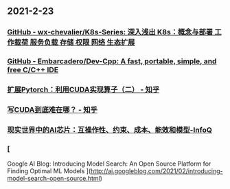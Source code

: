 
## 2021-2-23

### [GitHub - wx-chevalier/K8s-Series: 深入浅出 K8s：概念与部署 工作载荷 服务负载 存储 权限 网络 生态扩展](https://github.com/wx-chevalier/K8s-Series)

### [GitHub - Embarcadero/Dev-Cpp: A fast, portable, simple, and free C/C++ IDE](https://github.com/Embarcadero/Dev-Cpp)

### [扩展Pytorch：利用CUDA实现算子（二） - 知乎](https://zhuanlan.zhihu.com/p/350849116)

### [写CUDA到底难在哪？ - 知乎](https://www.zhihu.com/question/437131193/answer/1733266503?utm_medium=social&utm_oi=49336847171584&utm_source=com.instapaper.android)

### [现实世界中的AI芯片：互操作性、约束、成本、能效和模型-InfoQ](https://www.infoq.cn/article/TjtY8y0fWYoi30q6Nhab)

### [
Google AI Blog: Introducing Model Search: An Open Source Platform for Finding Optimal ML Models
](http://ai.googleblog.com/2021/02/introducing-model-search-open-source.html)